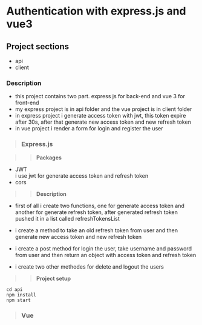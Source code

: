 # Authentication with express.js and vue3  

## Project sections
- api  
- client  

### Description  

- this project contains two part. express js for back-end and vue 3 for front-end  
- my express project is in api folder and the vue project is in client folder
- in express project i generate access token with jwt, this token expire after 30s, after that generate new access token and new refresh token  
- in vue project i render a form for login and register the user  

> ### Express.js

>> **Packages**  

- JWT  
i use jwt for generate access token and refresh token  
- cors  

>> **Description**

- first of all i create two functions, one for generate access token and another for generate refresh token, after generated refresh token pushed it in a list called refreshTokensList  

- i create a method to take an old refresh token from user and then generate new access token and new refresh token  
- i create a post method for login the user, take username and password from user and then return an object with access token and refresh token  
- i create two other methodes for delete and logout the users  


>> **Project setup**  
```
cd api  
npm install  
npm start
```  
> ### Vue


